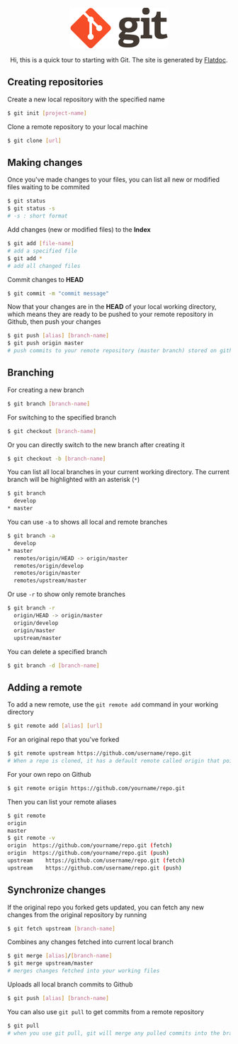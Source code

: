 <p align="center">
	<img alt="Git" src="./img/git-icon.png">
</p>
<p align="center">Hi, this is a quick tour to starting with Git. The site is generated by <a href="http://ricostacruz.com/flatdoc/">Flatdoc</a>.</p>

## Creating repositories

Create a new local repository with the specified name

```sh
$ git init [project-name]
```

Clone a remote repository to your local machine

```sh
$ git clone [url]
```

## Making changes

Once you've made changes to your files, you can list all new or modified files waiting to be commited

```sh
$ git status 
$ git status -s	 
# -s : short format
```

Add changes (new or modified files) to the **Index**

```sh
$ git add [file-name]
# add a specified file
$ git add *			
# add all changed files
```

Commit changes to **HEAD**

```sh
$ git commit -m "commit message"
```

Now that your changes are in the **HEAD** of your local working directory, which means they are ready to be pushed to your remote repository in Github, then push your changes 

```sh
$ git push [alias] [branch-name]
$ git push origin master
# push commits to your remote repository (master branch) stored on github 
```

## Branching

For creating a new branch

```sh
$ git branch [branch-name]
```

For switching to the specified branch 

```sh
$ git checkout [branch-name]
```

Or you can directly switch to the new branch after creating it

```sh
$ git checkout -b [branch-name]
```

You can list all local branches in your current working directory.
The current branch will be highlighted with an asterisk (`*`)

```sh
$ git branch
  develop
* master
```

You can use `-a` to shows all local and remote branches

```sh
$ git branch -a
  develop
* master
  remotes/origin/HEAD -> origin/master
  remotes/origin/develop
  remotes/origin/master
  remotes/upstream/master
```

Or use `-r` to show only remote branches

```sh
$ git branch -r
  origin/HEAD -> origin/master
  origin/develop
  origin/master
  upstream/master
```

You can delete a specified branch

```sh
$ git branch -d [branch-name]
```

## Adding a remote

To add a new remote, use the `git remote add` command in your working directory

```sh
$ git remote add [alias] [url]
```

For an original repo that you've forked

```sh
$ git remote upstream https://github.com/username/repo.git
# When a repo is cloned, it has a default remote called origin that points to your fork on GitHub, not the original repo it was forked from. To keep track of the original repo, you need to add another remote named upstream
```

For your own repo on Github

```sh
$ git remote origin https://github.com/yourname/repo.git
```

Then you can list your remote aliases

```sh
$ git remote
origin
master
$ git remote -v
origin	https://github.com/yourname/repo.git (fetch)
origin	https://github.com/yourname/repo.git (push)
upstream	https://github.com/username/repo.git (fetch)
upstream	https://github.com/username/repo.git (push)
```

## Synchronize changes

If the original repo you forked gets updated, you can fetch any new changes from the original repository by running

```sh
$ git fetch upstream [branch-name]
```

Combines any changes fetched into current local branch

```sh
$ git merge [alias]/[branch-name]
$ git merge upstream/master
# merges changes fetched into your working files
```

Uploads all local branch commits to Github

```sh
$ git push [alias] [branch-name]
```

You can also use `git pull` to get commits from a remote repository

```sh
$ git pull 
# when you use git pull, git will merge any pulled commits into the branch you are currently working in which may run into frequent conflicts
```







